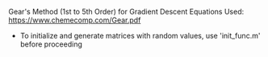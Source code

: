Gear's Method (1st to 5th Order) for Gradient Descent
Equations Used: https://www.chemecomp.com/Gear.pdf

* To initialize and generate matrices with random values, use 'init_func.m' before proceeding
  
